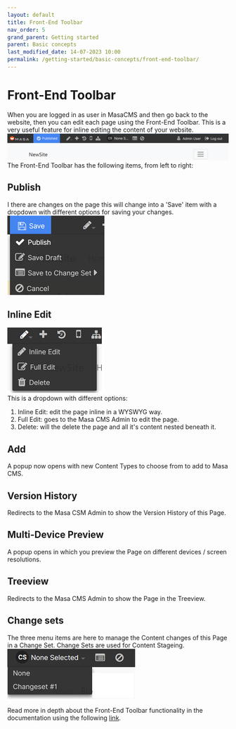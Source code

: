 ```yaml
---
layout: default
title: Front-End Toolbar
nav_order: 5
grand_parent: Getting started
parent: Basic concepts
last_modified_date: 14-07-2023 10:00
permalink: /getting-started/basic-concepts/front-end-toolbar/
---
```


# Front-End Toolbar

When you are logged in as user in MasaCMS and then go back to the website, then you can edit each page using the Front-End Toolbar.
This is a very useful feature for inline editing the content of your website.  
![frontendtoolbarexample](/assets/01_getting-started/01_basic-concepts/05_front-end-toolbar/front_end_toolbar_example.png)
The Front-End Toolbar has the following items, from left to right:

## Publish
I there are changes on the page this will change into a 'Save' item with a dropdown with different options for saving your changes.  
![frontendtoolbarpublish](/assets/01_getting-started/01_basic-concepts/05_front-end-toolbar/front_end_toolbar_publish.png)

## Inline Edit
![frontendtoolbarinlineedit](/assets/01_getting-started/01_basic-concepts/05_front-end-toolbar/front_end_toolbar_edit_menu.png)  
This is a dropdown with different options:
1. Inline Edit: edit the page inline in a WYSWYG way.
2. Full Edit: goes to the Masa CMS Admin to edit the page.
3. Delete: will the delete the page and all it's content nested beneath it.

## Add
A popup now opens with new Content Types to choose from to add to Masa CMS.
## Version History
Redirects to the Masa CSM Admin to show the Version History of this Page.

## Multi-Device Preview
A popup opens in which you preview the Page on different devices / screen resolutions.

## Treeview
Redirects to the Masa CMS Admin to show the Page in the Treeview.

## Change sets
The three menu items are here to manage the Content changes of this Page in a Change Set.
Change Sets are used for Content Stageing.  
![frontendtoolbarchangeset](/assets/01_getting-started/01_basic-concepts/05_front-end-toolbar/front_end_toolbar_change_set_menu.png)  

Read more in depth about the Front-End Toolbar functionality in the documentation using the following [link](/content/layout-manager/front-end-toolbar/).